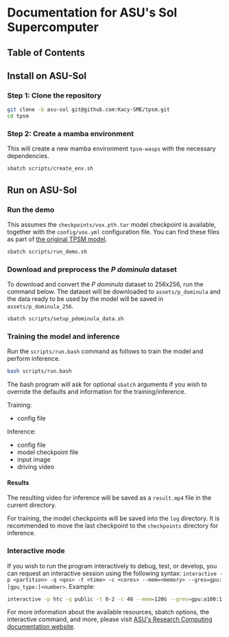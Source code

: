 # Documentation for ASU's Sol Supercomputer

## Table of Contents


## Install on ASU-Sol

### Step 1: Clone the repository
```bash
git clone -b asu-sol git@github.com:Kacy-SME/tpsm.git
cd tpsm
```

### Step 2: Create a mamba environment
This will create a new mamba environment `tpsm-wasps` with the necessary dependencies.
```bash
sbatch scripts/create_env.sh
```

## Run on ASU-Sol

### Run the demo
This assumes the `checkpoints/vox.pth.tar` model checkpoint is available, together with
the `config/vox.yml` configuration file. You can find these files as part of
[the original TPSM model](https://github.com/yoyo-nb/Thin-Plate-Spline-Motion-Model).
```bash
sbatch scripts/run_demo.sh
```

### Download and preprocess the *P dominula* dataset
To download and convert the *P dominula* dataset to 256x256, run the command below.
The dataset will be downloaded to `assets/p_dominula` and the data ready to be used
by the model will be saved in `assets/p_dominula_256`.
```bash
sbatch scripts/setup_pdominula_data.sh
```

### Training the model and inference
Run the `scripts/run.bash` command as follows to train the model and perform inference.
```bash
bash scripts/run.bash
```

The bash program will ask for optional `sbatch` arguments if you wish to override the
defaults and information for the training/inference.

Training:
- config file

Inference:
- config file
- model checkpoint file
- input image
- driving video

#### Results
The resulting video for inference will be saved as a `result.mp4` file in the current directory.

For training, the model checkpoints will be saved into the `log` directory. It is recommended
to move the last checkpoint to the `checkpoints` directory for inference.

### Interactive mode
If you wish to run the program interactively to debug, test, or develop, you can request
an interactive session using the following syntax:
`interactive -p <partition> -q <qos> -t <time> -c <cores> --mem=<memory> --gres=gpu:[gpu_type:]<number>`.
Example:
```bash
interactive -p htc -q public -t 0-2 -c 48 --mem=120G --gres=gpu:a100:1
```

For more information about the available resources, sbatch options, the interactive command,
and more, please visit [ASU's Research Computing documentation website](links.asu.edu/docs).
